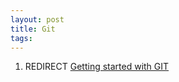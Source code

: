 ```yaml
---
layout: post 
title: Git
tags: 
---
```


1.  REDIRECT [Getting started with
    GIT](Getting_started_with_GIT "wikilink")
